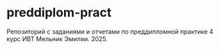 # preddiplom-pract
Репозиторий с заданиями и отчетами по преддипломной практике 4 курс ИВТ Мельник Эмилии. 2025.
